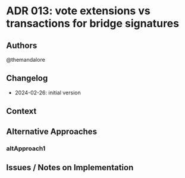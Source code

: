 # ADR 013: vote extensions vs transactions for bridge signatures

## Authors

@themandalore

## Changelog

- 2024-02-26: initial version

## Context




## Alternative Approaches

### altApproach1


## Issues / Notes on Implementation

